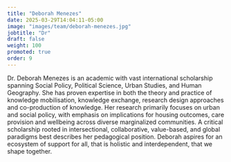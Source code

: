 ```yaml
---
title: "Deborah Menezes"
date: 2025-03-29T14:04:11-05:00
image: "images/team/deborah-menezes.jpg"
jobtitle: "Dr"
draft: false
weight: 100
promoted: true
order: 9
---
```

Dr. Deborah Menezes is an academic with vast international scholarship spanning Social Policy, Political Science, Urban Studies, and Human Geography. She has proven expertise in both the theory and practice of knowledge mobilisation, knowledge exchange, research design approaches and co-production of knowledge. Her research primarily focuses on urban and social policy, with emphasis on implications for housing outcomes, care provision and wellbeing across diverse marginalized communities.  A critical scholarship rooted in intersectional, collaborative, value-based, and global paradigms best describes her pedagogical position. Deborah aspires for an ecosystem of support for all, that is holistic and interdependent, that we shape together.
